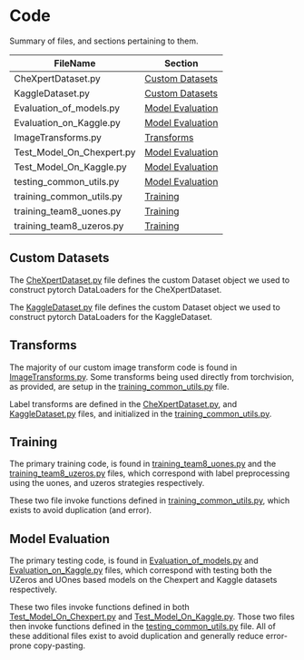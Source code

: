 # Code

Summary of files, and sections pertaining to them.

| FileName                  | Section  | 
| ------------------------- | -------- | 
| CheXpertDataset.py        | [Custom Datasets](#custom-datasets)   |
| KaggleDataset.py          | [Custom Datasets](#custom-datasets)   |
| Evaluation_of_models.py   | [Model Evaluation](#model-evaluation) |
| Evaluation_on_Kaggle.py   | [Model Evaluation](#model-evaluation) |
| ImageTransforms.py        | [Transforms](#transforms) |
| Test_Model_On_Chexpert.py | [Model Evaluation](#model-evaluation) |
| Test_Model_On_Kaggle.py   | [Model Evaluation](#model-evaluation) |
| testing_common_utils.py   | [Model Evaluation](#model-evaluation) |
| training_common_utils.py  | [Training](#training)                 |
| training_team8_uones.py   | [Training](#training)                 |
| training_team8_uzeros.py  | [Training](#training)                 |

## Custom Datasets

The [CheXpertDataset.py](CheXpertDataset.py) file defines the custom Dataset object we used to construct pytorch DataLoaders for the CheXpertDataset.

The [KaggleDataset.py](KaggleDataset.py) file defines the custom Dataset object we used to construct pytorch DataLoaders for the KaggleDataset.

## Transforms

The majority of our custom image transform code is found in [ImageTransforms.py](ImageTransforms.py). Some transforms being used directly from torchvision, as provided, are setup in the [training_common_utils.py](training_common_utils.py) file.

Label transforms are defined in the [CheXpertDataset.py](CheXpertDataset.py), and [KaggleDataset.py](KaggleDataset.py) files, and initialized in the [training_common_utils.py](training_common_utils.py).

## Training

The primary training code, is found in [training_team8_uones.py](training_team8_uones.py) and the [training_team8_uzeros.py](training_team8_uzeros.py) files, which correspond with label preprocessing using the uones, and uzeros strategies respectively.

These two file invoke functions defined in [training_common_utils.py](training_common_utils.py), which exists to avoid duplication (and error).

## Model Evaluation

The primary testing code, is found in [Evaluation_of_models.py](Evaluation_of_models.py) and [Evaluation_on_Kaggle.py](Evaluation_on_Kaggle.py) files, which correspond with testing both the UZeros and UOnes based models on the Chexpert and Kaggle datasets respectively. 

These two files invoke functions defined in both [Test_Model_On_Chexpert.py](Test_Model_On_Chexpert.py) and [Test_Model_On_Kaggle.py](Evaluation_on_Kaggle.py). Those two files then invoke functions defined in the [testing_common_utils.py](testing_common_utils.py) file. All of these additional files exist to avoid duplication and generally reduce error-prone copy-pasting. 
